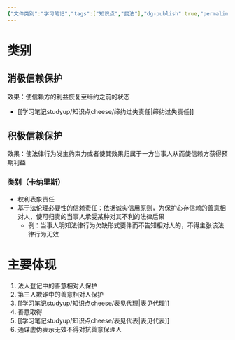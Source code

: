 ```yaml
---
{"文件类别":"学习笔记","tags":["知识点","民法"],"dg-publish":true,"permalink":"/学习笔记studyup/知识点cheese/信赖保护/","dgPassFrontmatter":true,"created":"2024-07-04T10:15:53.887+08:00","updated":"2024-10-26T18:54:37.181+08:00"}
---
```


# 类别
## 消极信赖保护 
效果：使信赖方的利益恢复至缔约之前的状态
- [[学习笔记studyup/知识点cheese/缔约过失责任\|缔约过失责任]]
## 积极信赖保护
效果：使法律行为发生约束力或者使其效果归属于一方当事人从而使信赖方获得预期利益
### 类别（卡纳里斯）
- 权利表象责任
- 基于法伦理必要性的信赖责任：依据诚实信用原则，为保护心存信赖的善意相对人，使可归责的当事人承受某种对其不利的法律后果
	- 例：当事人明知法律行为欠缺形式要件而不告知相对人的，不得主张该法律行为无效
# 主要体现
1. 法人登记中的善意相对人保护
2. 第三人欺诈中的善意相对人保护
3. [[学习笔记studyup/知识点cheese/表见代理\|表见代理]]
4. 善意取得
5. [[学习笔记studyup/知识点cheese/表见代表\|表见代表]]
6. 通谋虚伪表示无效不得对抗善意保理人